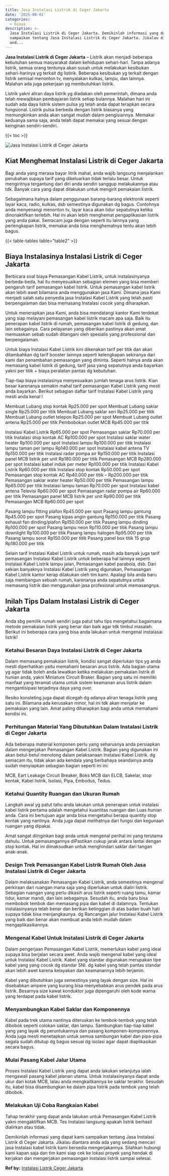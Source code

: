 ```yaml
---
title: Jasa Instalasi Listrik di Ceger Jakarta
date: '2025-08-01'
categories:
  - biaya
description: >-
  Jasa Instalasi Listrik di Ceger Jakarta. Demikinlah informasi yang dapat kami
  sampaikan tentang Jasa Instalasi Listrik di Ceger Jakarta. Jikalau diantara
  and...
---
```


**Jasa Instalasi Listrik di Ceger Jakarta** – Listrik akan menjadi beberapa kebutuhan semua masyarakat dalam kehidupan sehari-hari. Tanpa adanya listrik, semua orang tentunya akan susah untuk melakukan kesibukan sehari-harinya yg terkait dg listirik. Beberapa kesibukan yg terkait dengan listrik semisal menonton tv, menyalakan kulkas, lampu, dan lainnya. Malahan ada juga pekerjaan yg membutuhkan listrik.

Listrik yakni aliran daya listrik yg diadakan oleh pemerintah, dimana anda telah mewajibkan pembayaran listrik setiap bulannya. Malahan hari ini sudah ada daya listrik sistem pulsa yg telah anda dapat terapkan secara fungsional. Listrik pulsa berbeda dengan listrik biasanya yang memungkinkan anda akan sangat mudah dalam pengisiannya. Memakai keduanya sama saja, anda telah dapat memakai yang sesuai dengan keinginan sendiri-sendiri.

{{< toc >}}

![Jasa Instalasi Listrik di Ceger Jakarta](/images/instalasi-listrik-murah08.png)

## Kiat Menghemat Instalasi Listrik di Ceger Jakarta

Bagi anda yang merasa bayar litrik mahal, anda wajib langsung menjalankan perubahan supaya tarif yang dikeluarkan tidak terlalu besar. Untuk mengiritnya tergantung dari diri anda sendiri sanggup melakukannya atau tdk. Banyak cara yang dapat dilakukan untuk mengirit pemakaian listrik.

Sebagaimana halnya dalam penggunaan barang-barang elektronik seperti layar kaca, radio, kulkas, dsb semestinya digunakan dg bagus. Contohnya anda menyenangi menonton tv, layar kaca akan tidur sepatutnya ketika dinonaktifkan terlebih. Hal ini akan lebih menghemat pengaplikasian listrik yang anda pakai. Semacam juga dengan seperti itu lainnya yang perlengkapan listrik, memakai anda bisa menghematnya tentu akan lebih bagus.

{{< table-tables table="table2" >}}

## Biaya Instalasinya Instalasi Listrik di Ceger Jakarta

Berbicara soal biaya Pemasangan Kabel Listrik, untuk instalasinyanya berbeda-beda, hal itu menyesuaikan sebagian elemen yang bisa memberi pengaruh tarif pemasangan kabel listrik. Untuk pemasangan kabel listrik akan lebih awet bilamana anda menggunakan jasa Kami. Dimana jasa Kami menjadi salah satu penyedia jasa Instalasi Kabel Listrik yang telah pasti berpengalaman dan bisa memasang Instalasi cocok yang diharapkan.

Untuk menerapkan jasa Kami, anda bisa mendatangi kantor Kami terdekat yang siap melayani pemasangan kabel listrik macam apa saja. Baik itu penerapan kabel listrik di rumah, pemasangan kabel listrik di gedung, dan lain sebagainya. Cara pelayanan yang diberikan pastinya akan amat memuaskan sebab sudah ditangani oleh spesialis yang professional dan berpengalaman.

Untuk biaya Instalasi Kabel Listrik kini dikenakan tarif per titik dan akan ditambahkan dg tarif booster lainnya seperti kelengkapan sekiranya dari kami dan penambahan pemasangan yang diminta. Seperti halnya anda akan memasang kabel listrik di gedung, tarif jasa yang sepatutnya anda bayarkan yakni per titik + biaya peralatan pantas dg kebutuhan.

Tiap-tiap biaya instalasinya menyesuaikan jumlah tenaga arus listrik. Kian besar karenanya semakin mahal tarif pemasangan Kabel Listrik yang mesti anda bayarkan. Berikut sebagian daftar tarif Instalasi Kabel Listrik yang mesti anda kenal !

Membuat Lubang stop kontak Rp25.000 per spot Membuat Lubang saklar single Rp25.000 per titik Membuat Lubang saklar seri Rp25.000 per titik Membuat Lubang outlet telepon Rp25.000 per spot Membuat Lubang outlet antena Rp25.000 per titik Pembobokan outlet MCB Rp45.000 per titik

Instalasi Kabel Listrik Rp65.000 per spot Pemasangan saklar Rp70.000 per titik Instalasi stop kontak AC Rp100.000 per spot Instalasi saklar water heater Rp100.000 per spot Instalasi lampu Rp100.000 per titik Instalasi lampu taman per lampu Rp140.000 per spot Instalasi kabel antena TV Rp150.000 per titik Instalasi radar pompa air Rp150.000 per titik Instalasi panel MCB listrik per unit Rp180.000 per titik Pemasangan MCB Rp280.000 per spot Instalasi kabel induk per meter Rp100.000 per titik Instalasi Kabel Listrik Rp60.000 per titik Instalasi stop kontak Rp50.000 per spot Pemasangan stop kontak AC Rp40.000 per titik – Rp200.000 per titik Pemasangan saklar water heater Rp50.000 per titik Pemasangan lampu Rp65.000 per titik Instalasi lampu taman Rp70.000 per spot Instalasi kabel antena Televisi Rp60.000 per spot Pemasangan radar pompa air Rp60.000 per titik Pemasangan panel MCB listrik per unit Rp90.000 per titik Pemasangan MCB Rp60.000 per spot

Pasang lampu fitting plafon Rp45.000 per spot Pasang lampu gantung Rp45.000 per spot Pasang kipas angin gantung Rp150.000 per titik Pasang exhaust fan dinding/plafon Rp150.000 per titik Pasang lampu dinding Rp100.000 per spot Pasang lampu neon Rp110.000 per titik Pasang lampu downlight Rp100.000 per titik Pasang lampu halogen Rp95.000 per titik Pasang lampu sorot Rp150.000 per titik Pasang panel box titik 15 grup Rp180.000 per titik

Selain tarif Instalasi Kabel Listrik untuk rumah, masih ada banyak juga tarif pemasangan Instalasi Kabel Listrik untuk beberapa hal lainnya seperti Instalasi Kabel Listrik lampu jalan, Pemasangan kabel parabola, dsb. Dari sekian banyaknya Instalasi Kabel Listrik yang digunakan, Pemasangan Kabel Listrik kantor kerap dilakukan oleh tim kami. Apalagi bila anda baru saja membangun sebuah rumah, karenanya anda sepatutnya untuk memasang listrik dan menggunakan jasa profesional untuk memasangnya.

## Inilah Tips Dalam Instalasi Listrik di Ceger Jakarta


Anda sbg pemilik rumah sendiri juga patut tahu tips mengetahui bagaimana metode pemakaian listrik yang benar dan baik agar tdk timbul masalah. Berikut ini beberapa cara yang bisa anda lakukan untuk mengenal instalasai listrik!

### Ketahui Besaran Daya Instalasi Listrik di Ceger Jakarta

Dalam memasang pemakaian listrik, kondisi sangat diperlukan tips yg anda mesti diperhatikan yaitu memahami besaran arus listrik. Ada bagian utama yg agar tidak boleh anda lewatkan ketika melakukan pemakaian listrik di hunian anda, yakni Miniature Circuit Braker. Bagian yang satu ini memiliki manfaat yang teramat utama untuk sistem keamanan arus listrik dalam mengantisipasi terjadinya daya yang over.

Resiko konsleting juga dapat dicegah dg adanya aliran tenaga listrik yang satu ini. Bilamana ada kerusakan minor, hal ini tdk akan menjalar ke pemakaian yang lain. Amat paling diharapkan bagi anda untuk memahami kondisi ini.

### Perhitungan Material Yang Dibutuhkan Dalam Instalasi Listrik di Ceger Jakarta

Ada beberapa material komponen perlu yang seharusnya anda persiapkan dalam mengerjakan Pemasangan Kabel Listrik. Bagian yang digunakan ini akan betul-betul menolong dalam pelaksanaan Instalasi Kabel Listrik. dg semacam itu, tidak akan ada kendala yang berbahaya seandainya anda sudah menyiapkan sebagian bagian seperti ini ini:

MCB, Eart Leakage Circuit Breaker, Boks MCB dan ELCB, Sakelar, stop kontak, Kabel listrik, Isolasi, Pipa, Embodus, Tedus.

### Ketahui Quantity Ruangan dan Ukuran Rumah

Langkah awal yg patut tahu anda lakukan untuk penerapan untuk instalasi kabel listrik pertama adalah mengetahui kuantitas ruangan dan Luas hunian anda. Cara ini bertujuan agar anda bisa mengetahui berapa quantity stop kontak yang nantinya. Anda juga dapat melihatnya dari fungsi dan kegunaan ruangan yang dipakai.

Amat sangat diinginkan bagi anda untuk mengenal perihal ini yang terutama dahulu. Untuk pemasangannya diPastikan cukup jarak antara lantai dengan stop kontak. Hal ini dimaksudkan untuk menghindari saklar dari tangan anak-anak.

### Design Trek Pemasangan Kabel Listrik Rumah Oleh Jasa Instalasi Listrik di Ceger Jakarta

Dalam melaksanakan Pemasangan Kabel Listrik, anda semestinya mengenal perkiraan dari ruangan mana saja yang diperlukan untuk dialiri listrik. Sebagian ruangan yang perlu dikasih arus listrik seperti ruang tamu, kamar tidur, kamar mandi, dan lain sebagainya. Sesudah itu, anda baru bisa membobok tembok dan memasang pipa dan kabel di dalamnya. Tentukan instalasinyanya telah benar dan berikan ketinggian di atas badan buah hati supaya tidak bisa menjangkaunya. dg Rancangan jalur Instalasi Kabel Listrik yang baik dan benar akan membuat anda lebih mudah dalam mengaplikasikannya.

### Mengenal Kabel Untuk Instalasi Listrik di Ceger Jakarta

Dalam pengerjaan Pemasangan Kabel Listrik, memerlukan kabel yang ideal supaya bisa berjalan secara awet. Anda wajib mengenal kabel yang ideal untuk Instalasi Kabel Listrik. Kabel yang standar digunakan merupakan tipe kabel yang yang cocok dg standar SNI. dg kabel yang telah pantas standar akan lebih awet karena kelayakan dan keamanannya lebih terjamin.

Kabel yang dibutuhkan juga semestinya yang layak dengan size. Hal ini disebabkan ampere yang kurang bisa menyebabkan arus pendek pada arus listrik. Besarnya size kawat konduktor juga dipengaruhi oleh kode warna yang terdapat pada kabel listrik.

### Menyambungkan Kabel Saklar dan Komponennya

Kabel pada trek utama nantinya diteruskan ke tembok-tembok yang telah dibobok seperti colokan saklar, dan lampu. Sambungkan tiap-tiap kabel yang yang layak dg peruntukannya dan pasang komponen-komponennya. Anda juga mesti menetapkan untuk semua sambungan kabel dan pipa-pipa segala sudah ditutup dg bagus sesuai dg isolasi agar dapat diaplikasikan secara bagus.

### Mulai Pasang Kabel Jalur Utama

Proses Instalasi Kabel Listrik yang dapat anda lakukan selanjutya ialah mengawali pasang kabel jalanan utama. Untuk instalasinyanya dapat anda ukur dari kotak MCB, lalau anda mengkaitkannya ke saklar terakhir. Sesudah itu, kabel bisa disambungkan ke dalam pipa listrik pada tembok yang telah dibobok.

### Melakukan Uji Coba Rangkaian Kabel

Tahap terakhir yang dapat anda lakukan untuk Pemasangan Kabel Listrik yakni mengaktifkan MCB. Tes Instalasi langsung apakah listrik berhasil dialirkan atau tidak.

Demikinlah informasi yang dapat kami sampaikan tentang Jasa Instalasi Listrik di Ceger Jakarta. Jikalau diantara anda ada yang sedang mencari jasa Instalasi kabel listrik kami bersedia mengerjakannya. Silahkan hubungi kami kapan saja dan tim kami siap cek ke lokasi proyek yang hendak di kerjakan dan mengerjakan pemasangan instalasi listrik sampai selesai.

**Ref by:** [Instalasi Listrik Ceger Jakarta](https://id.wikipedia.org/wiki/Instalasi)
